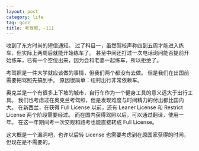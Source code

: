 ```yaml
---
layout: post
category: life
tag: gonz
title: 考驾照, -111
---
```


收到了东方时尚的短信通知。
过了科目一，虽然驾校声称四到五周才能进入练车，但实际上两周后就能开始练车了。
甚至中间还打过一次电话询问能否提前开始练车，已有一个空位出来，因为会和老婆一起练车，所以拒绝了。

考驾照是一件大学就应该做的事情，但我们两个都没有去做。
但是我们在出国前需要把驾照先搞到手。
原因很简单：纽村出行非常依赖车。

奥克兰是一个有很多上下坡的城市，自行车作为一个健身工具的意义远大于出行工具。
我们也考虑过在奥克兰考驾照，但是发现难度与时间精力的付出都比国内大。
在新西兰，在获得 Full License 以前，还有 Leaner License 和 Restrict License 两个阶段需要经过。
而在国内获得驾照以后，可以通过翻译，使用一年。
在这一年期间考一次交规和路考也能直接转成 Full License。

这大概是一个漏洞吧，也许以后转 License 也需要考虑到在原国家获得的时间，但现在是不需要的。
